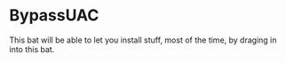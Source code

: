 # BypassUAC
This bat will be able to let you install stuff, most of the time, by draging in into this bat.
